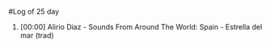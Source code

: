 #Log of 25 day

1. [00:00] Alirio Diaz - Sounds From Around The World: Spain - Estrella del mar (trad)

